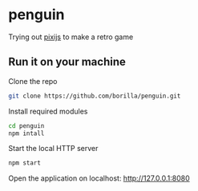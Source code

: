 # penguin

Trying out [pixijs](https://pixijs.download/dev/docs/index.html) to make a retro game

## Run it on your machine

Clone the repo

```sh
git clone https://github.com/borilla/penguin.git
```

Install required modules

```sh
cd penguin
npm intall
```

Start the local HTTP server

```sh
npm start
```

Open the application on localhost: http://127.0.0.1:8080

